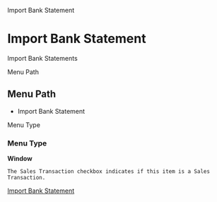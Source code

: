 
Import Bank Statement
# Import Bank Statement


Import Bank Statements

Menu Path
## Menu Path



- Import Bank Statement

Menu Type
### Menu Type

**Window**

```
The Sales Transaction checkbox indicates if this item is a Sales Transaction.
```

[Import Bank Statement](../../functional-guide/window/window-import-bank-statement.md)